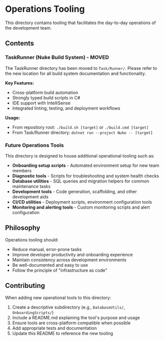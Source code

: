 # Operations Tooling

This directory contains tooling that facilitates the day-to-day operations of the development team.

## Contents

### TaskRunner (Nuke Build System) - MOVED

The TaskRunner directory has been moved to `Task/Runner/`. Please refer to the new location for all build system documentation and functionality.

**Key Features:**
- Cross-platform build automation
- Strongly typed build scripts in C#
- IDE support with IntelliSense
- Integrated linting, testing, and deployment workflows

**Usage:**
- From repository root: `./build.sh [target]` or `./build.cmd [target]`
- From Task/Runner directory: `dotnet run --project Nuke -- [target]`

### Future Operations Tools

This directory is designed to house additional operational tooling such as:

- **Onboarding setup scripts** - Automated environment setup for new team members
- **Diagnostic tools** - Scripts for troubleshooting and system health checks
- **Database utilities** - SQL queries and migration helpers for common maintenance tasks
- **Development tools** - Code generation, scaffolding, and other development aids
- **CI/CD utilities** - Deployment scripts, environment configuration tools
- **Monitoring and alerting tools** - Custom monitoring scripts and alert configuration

## Philosophy

Operations tooling should:
- Reduce manual, error-prone tasks
- Improve developer productivity and onboarding experience
- Maintain consistency across development environments
- Be well-documented and easy to use
- Follow the principle of "infrastructure as code"

## Contributing

When adding new operational tools to this directory:
1. Create a descriptive subdirectory (e.g., `DatabaseUtils/`, `OnboardingScripts/`)
2. Include a README.md explaining the tool's purpose and usage
3. Ensure tools are cross-platform compatible when possible
4. Add appropriate tests and documentation
5. Update this README to reference the new tooling